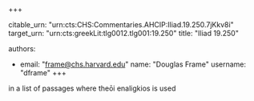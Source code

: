 +++


citable_urn: "urn:cts:CHS:Commentaries.AHCIP:Iliad.19.250.7jKkv8i"
target_urn: "urn:cts:greekLit:tlg0012.tlg001:19.250"
title: "Iliad 19.250"

authors:
- email: "frame@chs.harvard.edu"
  name: "Douglas Frame"
  username: "dframe"
+++

<p>in a list of passages where theōi enaligkios is used</p>